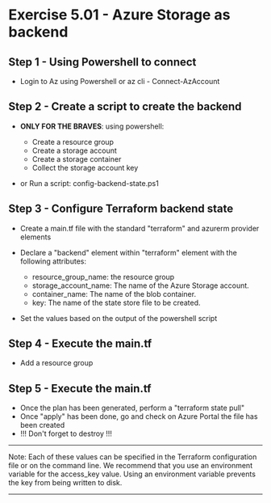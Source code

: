 # Exercise 5.01 - Azure Storage as backend

## Step 1 - Using Powershell to connect

- Login to Az using Powershell or az cli - Connect-AzAccount

## Step 2 - Create a script to create the backend

- **ONLY FOR THE BRAVES**: using powershell:
  - Create a resource group
  - Create a storage account
  - Create a storage container
  - Collect the storage account key

- or Run a script: config-backend-state.ps1

## Step 3 - Configure Terraform backend state

- Create a main.tf file with the standard "terraform" and azurerm provider elements
- Declare a "backend" element within "terraform" element with the following attributes:
  - resource_group_name: the resource group
  - storage_account_name: The name of the Azure Storage account.
  - container_name: The name of the blob container.
  - key: The name of the state store file to be created.

- Set the values based on the output of the powershell script

## Step 4 - Execute the main.tf

- Add a resource group

## Step 5 - Execute the main.tf

- Once the plan has been generated, perform a "terraform state pull"
- Once "apply" has been done, go and check on Azure Portal the file has been created
- !!! Don't forget to destroy !!!

---

Note: Each of these values can be specified in the Terraform configuration file or on the command line. We recommend that you use an environment variable for the access_key value. Using an environment variable prevents the key from being written to disk.

---
